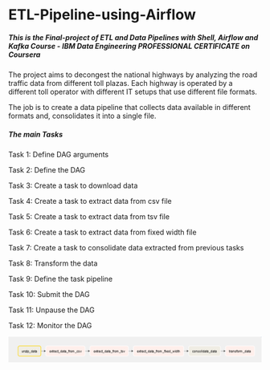 # ETL-Pipeline-using-Airflow

##### This is the Final-project of ETL and Data Pipelines with Shell, Airflow and Kafka Course - IBM Data Engineering PROFESSIONAL CERTIFICATE on Coursera

The project aims to decongest the national highways by analyzing the road traffic data from different toll plazas. Each highway is operated by a different toll operator with different IT setups that use different file formats. 

The job is to create a data pipeline that collects data available in different formats and, consolidates it into a single file.

##### The main Tasks

Task 1: Define DAG arguments 

Task 2: Define the DAG 

Task 3: Create a task to download data 

Task 4: Create a task to extract data from csv file 

Task 5: Create a task to extract data from tsv file 

Task 6: Create a task to extract data from fixed width file 

Task 7: Create a task to consolidate data extracted from previous tasks 

Task 8: Transform the data 

Task 9: Define the task pipeline 

Task 10: Submit the DAG 

Task 11: Unpause the DAG 

Task 12: Monitor the DAG 

![alt text](https://github.com/aia-elkashef/ETL-Pipeline-using-Airflow/blob/main/dag_runs.png)

